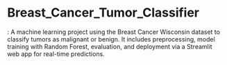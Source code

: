 # Breast_Cancer_Tumor_Classifier
: A machine learning project using the Breast Cancer Wisconsin dataset to classify tumors as malignant or benign. It includes preprocessing, model training with Random Forest, evaluation, and deployment via a Streamlit web app for real-time predictions.

